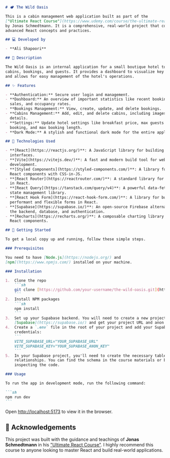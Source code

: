 ````markdown
# 🏕️ The Wild Oasis

This is a cabin management web application built as part of the
["Ultimate React Course"](https://www.udemy.com/course/the-ultimate-react-course/)
by Jonas Schmedtmann. It is a comprehensive, real-world project that covers many
advanced React concepts and practices.

## 💻 Developed by

- **Ali Shapoori**

## 📜 Description

The Wild Oasis is an internal application for a small boutique hotel to manage
cabins, bookings, and guests. It provides a dashboard to visualize key metrics
and allows for easy management of the hotel's operations.

## ✨ Features

- **Authentication:** Secure user login and management.
- **Dashboard:** An overview of important statistics like recent bookings,
  sales, and occupancy rates.
- **Bookings Management:** View, create, update, and delete bookings.
- **Cabins Management:** Add, edit, and delete cabins, including images and
  details.
- **Settings:** Update hotel settings like breakfast price, max guests per
  booking, and max booking length.
- **Dark Mode:** A stylish and functional dark mode for the entire application.

## 🚀 Technologies Used

- **[React](https://reactjs.org/)**: A JavaScript library for building user
  interfaces.
- **[Vite](https://vitejs.dev/)**: A fast and modern build tool for web
  development.
- **[Styled Components](https://styled-components.com/)**: A library for styling
  React components with CSS-in-JS.
- **[React Router](https://reactrouter.com/)**: A standard library for routing
  in React.
- **[React Query](https://tanstack.com/query/v4)**: A powerful data-fetching and
  state management library.
- **[React Hook Form](https://react-hook-form.com/)**: A library for building
  performant and flexible forms in React.
- **[Supabase](https://supabase.io/)**: An open-source Firebase alternative for
  the backend, database, and authentication.
- **[Recharts](https://recharts.org/)**: A composable charting library built on
  React components.

## 🏁 Getting Started

To get a local copy up and running, follow these simple steps.

### Prerequisites

You need to have [Node.js](https://nodejs.org/) and
[npm](https://www.npmjs.com/) installed on your machine.

### Installation

1.  Clone the repo
    ```sh
    git clone [https://github.com/your-username/the-wild-oasis.git](https://github.com/your-username/the-wild-oasis.git)
    ```
2.  Install NPM packages
    ```sh
    npm install
    ```
3.  Set up your Supabase backend. You will need to create a new project on
    [Supabase](https://supabase.io/) and get your project URL and anon key.
4.  Create a `.env` file in the root of your project and add your Supabase
    credentials:
    ```
    VITE_SUPABASE_URL="YOUR_SUPABASE_URL"
    VITE_SUPABASE_KEY="YOUR_SUPABASE_ANON_KEY"
    ```
5.  In your Supabase project, you'll need to create the necessary tables and
    relationships. You can find the schema in the course materials or by
    inspecting the code.

### Usage

To run the app in development mode, run the following command:

```sh
npm run dev
```
````

Open
[http://localhost:5173](https://www.google.com/search?q=http://localhost:5173)
to view it in the browser.

## 🙏 Acknowledgements

This project was built with the guidance and teachings of **Jonas Schmedtmann**
in his
["Ultimate React Course"](https://www.udemy.com/course/the-ultimate-react-course/).
I highly recommend this course to anyone looking to master React and build
real-world applications.

```

```
